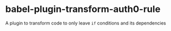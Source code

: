 # babel-plugin-transform-auth0-rule
A plugin to transform code to only leave `if` conditions and its dependencies